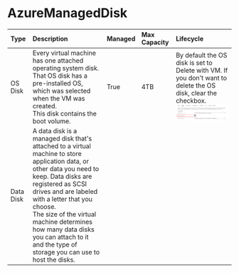 # AzureManagedDisk

| Type | Description | Managed | Max Capacity | Lifecycle |
| :--- | :--- | :--- | :--- | :--- |
| OS Disk | Every virtual machine has one attached operating system disk. That OS disk has a pre-installed OS, which was selected when the VM was created.<br> This disk contains the boot volume. | True | 4TB | By default the OS disk is set to Delete with VM. If you don't want to delete the OS disk, clear the checkbox.<br> ![delete-disk.png](https://github.com/developer-onizuka/AzureManagedDisk/blob/main/delete-disk.png)|
| Data Disk | A data disk is a managed disk that's attached to a virtual machine to store application data, or other data you need to keep. Data disks are registered as SCSI drives and are labeled with a letter that you choose.<br> The size of the virtual machine determines how many data disks you can attach to it and the type of storage you can use to host the disks. | | | |
